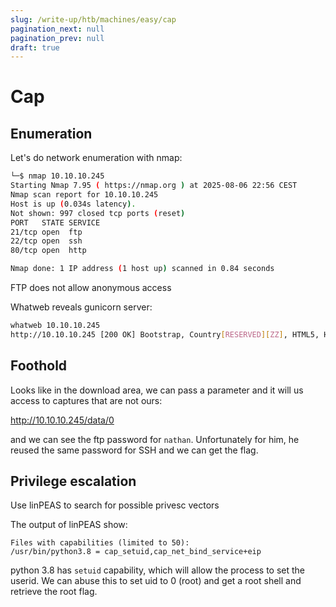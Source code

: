 ```yaml
---
slug: /write-up/htb/machines/easy/cap
pagination_next: null
pagination_prev: null
draft: true
---
```


# Cap

## Enumeration

Let's do network enumeration with nmap:

```bash
└─$ nmap 10.10.10.245       
Starting Nmap 7.95 ( https://nmap.org ) at 2025-08-06 22:56 CEST
Nmap scan report for 10.10.10.245
Host is up (0.034s latency).
Not shown: 997 closed tcp ports (reset)
PORT   STATE SERVICE
21/tcp open  ftp
22/tcp open  ssh
80/tcp open  http

Nmap done: 1 IP address (1 host up) scanned in 0.84 seconds
```

FTP does not allow anonymous access

Whatweb reveals gunicorn server:

```bash
whatweb 10.10.10.245                
http://10.10.10.245 [200 OK] Bootstrap, Country[RESERVED][ZZ], HTML5, HTTPServer[gunicorn], IP[10.10.10.245], JQuery[2.2.4], Modernizr[2.8.3.min], Script, Title[Security Dashboard], X-UA-Compatible[ie=edge]
```

## Foothold

Looks like in the download area, we can pass a parameter and it will us access to captures that are not ours:

http://10.10.10.245/data/0

and we can see the ftp password for `nathan`. Unfortunately for him, he reused the same password for SSH and we can get the flag.

## Privilege escalation

Use linPEAS to search for possible privesc vectors

The output of linPEAS show:

```
Files with capabilities (limited to 50):
/usr/bin/python3.8 = cap_setuid,cap_net_bind_service+eip
```

python 3.8 has `setuid` capability, which will allow the process to set the userid. We can abuse this to set uid to 0 (root) and get a root shell and retrieve the root flag.